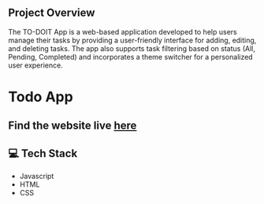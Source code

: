 ## Project Overview

The TO-DOIT App is a web-based application developed to help users manage their tasks by providing a user-friendly interface for adding, editing, and deleting tasks. The app also supports task filtering based on status (All, Pending, Completed) and incorporates a theme switcher for a personalized user experience.

<h1>Todo App</h1>
</p>

## Find the website live [here](https://react-cool-todo-app.netlify.app/)

## 💻 Tech Stack

- Javascript
- HTML
- CSS
